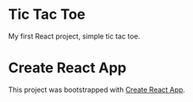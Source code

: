 # Tic Tac Toe
My first React project, simple tic tac toe.

# Create React App

This project was bootstrapped with [Create React App](https://github.com/facebook/create-react-app).
